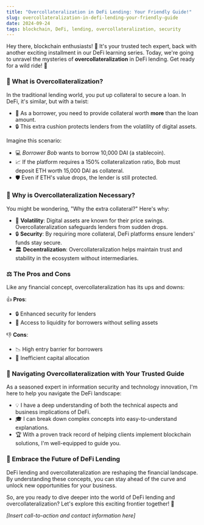 ```yaml
---
title: "Overcollateralization in DeFi Lending: Your Friendly Guide!"
slug: overcollateralization-in-defi-lending-your-friendly-guide
date: 2024-09-24
tags: blockchain, DeFi, lending, overcollateralization, security
---
```


Hey there, blockchain enthusiasts! 🚀 It's your trusted tech expert, back with another exciting installment in our DeFi learning series. Today, we're going to unravel the mysteries of **overcollateralization** in DeFi lending. Get ready for a wild ride! 🎢

### 🤔 What is Overcollateralization?

In the traditional lending world, you put up collateral to secure a loan. In DeFi, it's similar, but with a twist:

- 💸 As a borrower, you need to provide collateral worth **more** than the loan amount.
- 🔒 This extra cushion protects lenders from the volatility of digital assets.

Imagine this scenario:

- 💻 *Borrower Bob* wants to borrow 10,000 DAI (a stablecoin).
- 📈 If the platform requires a 150% collateralization ratio, Bob must deposit ETH worth 15,000 DAI as collateral.
- 🛡️ Even if ETH's value drops, the lender is still protected.

### 🤨 Why is Overcollateralization Necessary?

You might be wondering, "Why the extra collateral?" Here's why:

- 🎢 **Volatility**: Digital assets are known for their price swings. Overcollateralization safeguards lenders from sudden drops.
- 🔒 **Security**: By requiring more collateral, DeFi platforms ensure lenders' funds stay secure.
- 🏛️ **Decentralization**: Overcollateralization helps maintain trust and stability in the ecosystem without intermediaries.

### ⚖️ The Pros and Cons

Like any financial concept, overcollateralization has its ups and downs:

👍 **Pros**:
- 🔒 Enhanced security for lenders
- 💸 Access to liquidity for borrowers without selling assets

👎 **Cons**:
- 📉 High entry barrier for borrowers
- 💸 Inefficient capital allocation

### 🧭 Navigating Overcollateralization with Your Trusted Guide

As a seasoned expert in information security and technology innovation, I'm here to help you navigate the DeFi landscape:

- 💡 I have a deep understanding of both the technical aspects and business implications of DeFi.
- 🎓 I can break down complex concepts into easy-to-understand explanations.
- 🏆 With a proven track record of helping clients implement blockchain solutions, I'm well-equipped to guide you.

### 🚀 Embrace the Future of DeFi Lending

DeFi lending and overcollateralization are reshaping the financial landscape. By understanding these concepts, you can stay ahead of the curve and unlock new opportunities for your business.

So, are you ready to dive deeper into the world of DeFi lending and overcollateralization? Let's explore this exciting frontier together! 🌠

*[Insert call-to-action and contact information here]*